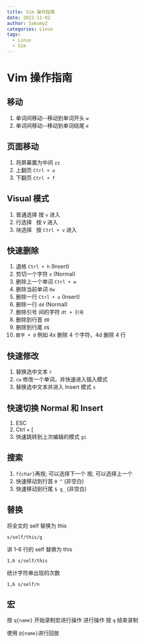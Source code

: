 ```yaml
---
title: Vim 操作指南
date: 2022-11-02
author: SakumyZ
categories: Linux
tags:
  - Linux
  - Vim
---
```


# Vim 操作指南

## 移动

1.  单词间移动--移动到单词开头 `w`
2.  单词间移动--移动到单词结尾 `e`

## 页面移动

1.  将屏幕置为中间 `zz`
2.  上翻页 `Ctrl + u`
3.  下翻页 `Ctrl + f`

## Visual 模式

1.  普通选择 按 `v` 进入
2.  行选择   按 `V` 进入
3.  块选择   按 `Ctrl + v` 进入

## 快速删除

1.  退格 `Ctrl + h` (Insert)
2.  剪切一个字符 `x` (Normal)
3.  删除上一个单词 `Ctrl + w`
4.  删除当前单词 `dw`
5.  删除一行 `Ctrl + u` (Insert)
6.  删除一行 `dd` (Normal)
7.  删除引号 间的字符 `dt + 引号`
8.  删除到行首 `d0`
9.  删除到行尾 `d$`
10. `数字 + d` 例如 4x 删除 4 个字符，4d 删除 4 行

## 快速修改

1.  替换选中文本 `r`
2.  `cw` 修改一个单词，并快速进入插入模式
3.  替换选中文本并进入 Insert 模式 `s`

## 快速切换 Normal 和 Insert

1.  ESC
2.  Ctrl + [
3.  快速跳转到上次编辑的模式 `gi`

## 搜索

1.  `f{char}`再按; 可以选择下一个 按, 可以选择上一个
2.  快速移动到行首 `0 ^` (非空白)
3.  快速移动到行尾 `$ g_` (非空白)

## 替换

将全文的 self 替换为 this

```vim
s/self/this/g
```

讲 1-6 行的 self 替换为 this

```vim
1,6 s/self/this
```

统计字符串出现的次数

```vim
1,6 s/self/n
```

## 宏

按 `q{name}` 开始录制宏进行操作
进行操作
按 `q` 结束录制

使用 `@{name}`进行回放
